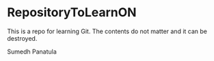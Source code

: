 # RepositoryToLearnON
This is a repo for learning Git. The contents do not matter and it can be destroyed.

Sumedh Panatula